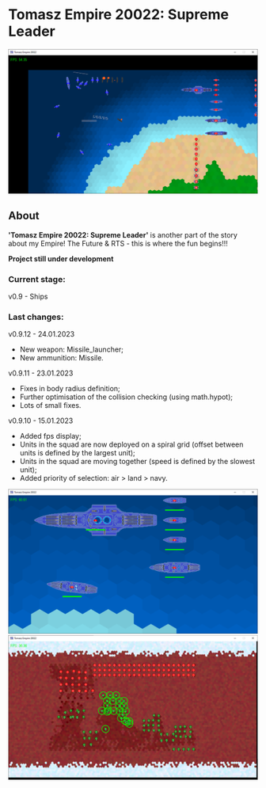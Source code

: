 # Tomasz Empire 20022: Supreme Leader

<p align="center">
  <img src="screens/screenshot1_20230115.png" alt="Tomasz Empire 20022">
</p>

## About
**'Tomasz Empire 20022: Supreme Leader'** is another part of the story about my Empire! The Future &amp; RTS - this is where the fun begins!!!

**Project still under development**

### Current stage:
v0.9 - Ships

### Last changes: 
v0.9.12 - 24.01.2023

* New weapon: Missile_launcher;
* New ammunition: Missile.

v0.9.11 - 23.01.2023

* Fixes in body radius definition;
* Further optimisation of the collision checking (using math.hypot);
* Lots of small fixes.

v0.9.10 - 15.01.2023

* Added fps display;
* Units in the squad are now deployed on a spiral grid (offset between units is defined by the largest unit);
* Units in the squad are moving together (speed is defined by the slowest unit);
* Added priority of selection: air > land > navy.

<p align="center">
  <img src="screens/screenshot2_20230115.png" alt="Tomasz Empire 20022 - Fleet">
  <br />
  <img src="screens/screenshot3_20230115.png" alt="Tomasz Empire 20022 - Mars poles Map">
</p>
